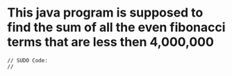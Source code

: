 # This java program is supposed to find the sum of all the even fibonacci terms that are less then 4,000,000
	// SUDO Code:
	//
